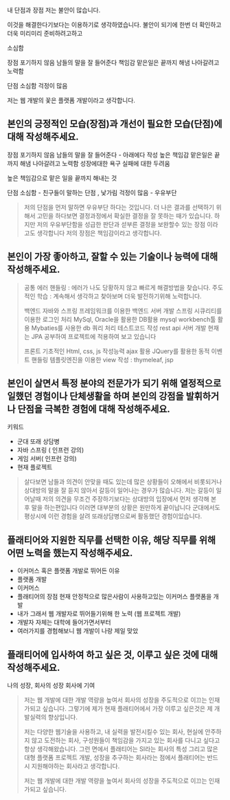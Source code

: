 내 단점과 장점
저는 불안이 많습니다. 

이것을 해결한다기보다는 이용하기로 생각하였습니다. 불안이 되기에 한번 더 확인하고 더욱 미리미리 준비하려고하고 


소심함


장점 
포기하지 않음
남들의 말을 잘 들어준다
책임감 
맡은일은 끝까지 해냄
나아갈려고 노력함


단점
소심함
걱정이 많음


저는 웹 개발의 꽃은 플랫폼 개발이라고 생각합니다. 




## 본인의 긍정적인 모습(장점)과 개선이 필요한 모습(단점)에 대해 작성해주세요.
장점 
포기하지 않음
남들의 말을 잘 들어준다 - 아래에다 작성
높은 책임감 
맡은일은 끝까지 해냄
나아갈려고 노력함
성장에대한 욕구
실패에 대한 두려움

높은 책임감으로 맡은 일을 끝까지 해내는 것 


단점
소심함 - 친구들이 말하는 단점 , 낯가림
걱정이 많음 - 
우유부단


> 저의 단점을 먼저 말하면 우유부단 하다는 것입니다. 더 나은 결과를 선택하기 위해서 고민을 하다보면 결정과정에서 확실한 결정을 잘 못하는 때가 있습니다. 하지만 저의 우유부단함을 성급한 판단과 섣부른 결정을 보완할수 있는 장점 이라고도 생각합니다
> 저의 장점은 책임감이라고 생각합니다.
> 




## 본인이 가장 좋아하고, 잘할 수 있는 기술이나 능력에 대해 작성해주세요.


> 공통
> 에러 핸들링 : 에러가 나도 당황하지 않고 빠르게 해결방법을 찾습니다.
> 주도적인 학습 : 계속해서 생각하고 찾아보며 더욱 발전하기위해 노력합니다.
>
> 백엔드
> 자바와 스프링 프레임워크를 이용한 백엔드 서버 개발
> 스프링 시큐리티를 이용한 로그인 처리
> MySql, Oracle을 활용한 DB활용
> mysql workbench툴 활용
> Mybaties를 사용한 db 쿼리 처리
> 테스트코드 작성
> rest api 서버 개발
> 현재는 JPA 공부하여 프로젝트에 적용하여 보고 있습니다
>
>  프론트
>  기초적인 Html, css, js 작성능력
>  ajax 활용
>  JQuery를 활용한 동적 이벤트 핸들링
>  템플릿엔진을 이용한 view 작성 : thymeleaf,  jsp  


## 본인이 살면서 특정 분야의 전문가가 되기 위해 열정적으로 일했던 경험이나 단체생활을 하며 본인의 강점을 발휘하거나 단점을 극복한 경험에 대해 작성해주세요.

키워드 
- 군대 또래 상담병
- 자바 스프링 ( 인프런 강의)
- 게임 서버( 인프런 강의)
- 현재 플로젝트


> 살다보면 남들과 의견이 안맞을 때도 있는데 많은 상황들이 오해에서 비롯되거나 상대방의 말을 잘 듣지 않아서 갈등이 일어나는 경우가 많습니다. 저는 갈등이 일어날때 저의 의견을 무조건 주장하기보다는 상대방의 입장에서 먼저 생각해 본 후 말을 하는편입니다 이러면 대부분의 상황은 원만하게 끝이납니다 
 군대에서도 평상시에 이런 경험을 살려 또래상담병으로써 활동했던 경험이있습니다.



## 플래티어와 지원한 직무를 선택한 이유, 해당 직무를 위해 어떤 노력을 했는지 작성해주세요.
- 이커머스 혹은 플랫폼 개발로 뛰어든 이유
- 플랫폼 개발
- 이커머스
- 플래티어의 장점 현재 안정적으로 많은사람이 사용하고있는 이커머스 플랫폼을 개발
- 내가 그래서 웹 개발자로 뛰어들기위해 한 노력 (웹 프로젝트 개발)
- 개발자 자체는 대학에 들어가면서부터
- 여러가지를 경험해보니 웹 개발이 나랑 제일 맞았

> 

## 플래티어에 입사하여 하고 싶은 것, 이루고 싶은 것에 대해 작성해주세요.

나의 성장, 회사의 성장 
회사에 기여

> 저는 웹 개발에 대한  개발 역량을 높여서 회사의 성장을 주도적으로 이끄는 인재가되고 싶습니다. 그렇기에 제가 현재 플래티어에서 가장 이루고 싶은것은 제 개발실력의 향상입니다.
> 
> 저는 다양한 웹기술을 사용하고, 내 실력을 발전시킬수 있는 회사, 현실에 안주하지 않고 도전하는 회사, 구성원들이 책임감을 가지고 있는 회사를 다니고 싶다고 항상 생각해왔습니다. 그런 면에서 플래티어는 SI라는 회사의 특성 그리고 많은 대형 플랫폼 프로젝트 개발, 성장을 추구하는 회사라는 점에서 플래티어는 반드시 지원해야하는 회사라고 생각합니다. 
> 
> 저는 웹 개발에 대한  개발 역량을 높여서 회사의 성장을 주도적으로 이끄는 인재가되고 싶습니다.
> 
